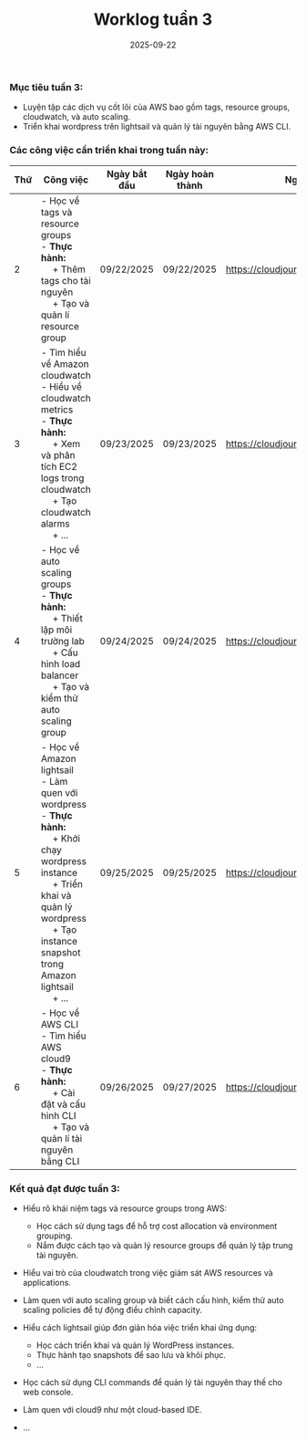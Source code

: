 ﻿---
title: "Worklog tuần 3"
date: "2025-09-22"
weight: 1
chapter: false
pre: " <b> 1.3. </b> "
---


### Mục tiêu tuần 3:

* Luyện tập các dịch vụ cốt lõi của AWS bao gồm tags, resource groups, cloudwatch, và auto scaling.
* Triển khai wordpress trên lightsail và quản lý tài nguyên bằng AWS CLI.

### Các công việc cần triển khai trong tuần này:
| Thứ | Công việc                                                                                                                                                                                                   | Ngày bắt đầu | Ngày hoàn thành | Nguồn tài liệu                        |
| --- | ------------------------------------------------------------------------------------------------------------------------------------------------------------------------------------------------------ | ---------- | --------------- | ----------------------------------------- |
| 2   | - Học về tags và resource groups <br> - **Thực hành:** <br>&emsp; + Thêm tags cho tài nguyên <br>&emsp; + Tạo và quản lí resource group                              | 09/22/2025 | 09/22/2025      | <https://cloudjourney.awsstudygroup.com/> |
| 3   | - Tìm hiểu về Amazon cloudwatch <br> - Hiểu về cloudwatch metrics <br> - **Thực hành:** <br>&emsp; + Xem và phân tích EC2 logs trong cloudwatch <br>&emsp; + Tạo cloudwatch alarms <br>&emsp; + ...                                            | 09/23/2025 | 09/23/2025      | <https://cloudjourney.awsstudygroup.com/> |
| 4   | - Học về auto scaling groups <br> - **Thực hành:** <br>&emsp; + Thiết lập môi trường lab <br>&emsp; + Cấu hình load balancer <br> &emsp; + Tạo và kiểm thử auto scaling group | 09/24/2025 | 09/24/2025      | <https://cloudjourney.awsstudygroup.com/> |
| 5   | - Học về Amazon lightsail <br> - Làm quen với wordpress <br> - **Thực hành:** <br>&emsp; + Khởi chạy wordpress instance <br>&emsp; + Triển khai và quản lý wordpress <br>&emsp; + Tạo instance snapshot trong Amazon lightsail <br>&emsp; + ...                             | 09/25/2025 | 09/25/2025      | <https://cloudjourney.awsstudygroup.com/> |
| 6   | - Học về AWS CLI <br> - Tìm hiểu AWS cloud9 <br> - **Thực hành:** <br>&emsp; + Cài đặt và cấu hình CLI <br>&emsp; + Tạo và quản lí tài nguyên bằng CLI                                                                                     | 09/26/2025 | 09/27/2025      | <https://cloudjourney.awsstudygroup.com/> |


### Kết quả đạt được tuần 3:

* Hiểu rõ khái niệm tags và resource groups trong AWS:
  * Học cách sử dụng tags để hỗ trợ cost allocation và environment grouping.
  * Nắm được cách tạo và quản lý resource groups để quản lý tập trung tài nguyên.

* Hiểu vai trò của cloudwatch trong việc giám sát AWS resources và applications.

* Làm quen với auto scaling group và biết cách cấu hình, kiểm thử auto scaling policies để tự động điều chỉnh capacity.

* Hiểu cách lightsail giúp đơn giản hóa việc triển khai ứng dụng:
  * Học cách triển khai và quản lý WordPress instances.
  * Thực hành tạo snapshots để sao lưu và khôi phục.
  * ...

* Học cách sử dụng CLI commands để quản lý tài nguyên thay thế cho web console.

* Làm quen với cloud9 như một cloud-based IDE.

* ...